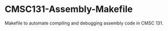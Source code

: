 # CMSC131-Assembly-Makefile
Makefile to automate compiling and debugging assembly code in CMSC 131.
